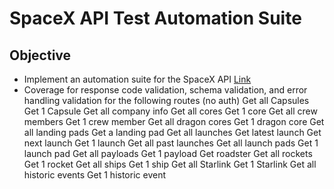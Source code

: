 # SpaceX API Test Automation Suite

## Objective
- Implement an automation suite for the SpaceX API [Link](https://github.com/r-spacex/SpaceX-API/tree/master)
- Coverage for response code validation, schema validation, and error handling validation for the following routes (no auth)
Get all Capsules
Get 1 Capsule
Get all company info
Get all cores
Get 1 core
Get all crew members
Get 1 crew member
Get all dragon cores
Get 1 dragon core
Get all landing pads
Get a landing pad
Get all launches
Get latest launch
Get next launch
Get 1 launch
Get all past launches
Get all launch pads
Get 1 launch pad
Get all payloads
Get 1 payload
Get roadster 
Get all rockets
Get 1 rocket
Get all ships
Get 1 ship
Get all Starlink
Get 1 Starlink
Get all historic events
Get 1 historic event


